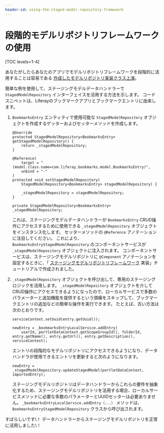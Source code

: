 ```yaml
---
header-id: using-the-staged-model-repository-framework
---
```


# 段階的モデルリポジトリフレームワークの使用

[TOC levels=1-4]

あなたがしたらあなたのアプリでモデルリポジトリフレームワークを段階的に活用することは容易である [作成したモデルリポジトリ実装クラス上演](/docs/7-1/tutorials/-/knowledge_base/t/implementing-the-staged-model-repository-framework)。

簡単な例を使用して、ステージングモデルデータハンドラーで `StagedModelRepository` インターフェイスを活用する方法を示します。 コードスニペットは、Liferayのブックマークアプリとブックマークエントリに由来します。

1.  `BookmarksEntry` エンティティで使用可能な `StagedModelRepository` オブジェクトを作成するゲッターおよびセッターメソッドを作成します。
   
        @Override
        protected StagedModelRepository<BookmarksEntry> getStagedModelRepository() {
            return _stagedModelRepository;
        }
       
        @Reference(
            target = "(model.class.name=com.liferay.bookmarks.model.BookmarksEntry)",
            unbind = "-"
        )
        protected void setStagedModelRepository(
            StagedModelRepository<BookmarksEntry> stagedModelRepository) {
       
            _stagedModelRepository = stagedModelRepository;
        }
       
        private StagedModelRepository<BookmarksEntry> _stagedModelRepository;

    これは、ステージングモデルデータハンドラーが `BookmarksEntry` CRUD操作にアクセスするために使用できる `_stagedModelRepository` オブジェクトをインスタンス化します。 セッターメソッドの `@Reference` アノテーションに注目してください。 これにより、 `BookmarksEntryStagedModelRepository` のコンポーネントサービスが `_stagedModelRepository` オブジェクトに注入されます。 コンポーネントサービスは、ステージングモデルリポジトリに `@Component` アノテーションを設定するときに、「 [ステージングモデルリポジトリフレームワーク](/docs/7-1/tutorials/-/knowledge_base/t/implementing-the-staged-model-repository-framework) 実装」チュートリアルで作成されました。

2.  `_stagedModelRepository` オブジェクトを呼び出して、専用のステージングロジックを活用します。 `_stagedModelRepository` オブジェクトを介してCRUD操作にアクセスできるようになったので、ローカルサービスで多数のパラメーターと追加機能を提供するという頭痛をスキップして、ブックマークエントリの追加などの簡単な操作を実行できます。 たとえば、古い方法は次のとおりです。
   
        serviceContext.setUuid(entry.getUuid());
       
        newEntry = _bookmarksEntryLocalService.addEntry(
            userId, portletDataContext.getScopeGroupId(), folderId, entry.getName(), entry.getUrl(), entry.getDescription(), serviceContext);

    エントリの段階的なモデルリポジトリにアクセスできるようになり、データハンドラが使用できるエントリを更新すると次のようになります。
   
        newEntry = _stagedModelRepository.updateStagedModel(portletDataContext, importedEntry);

    ステージングモデルリポジトリはデータハンドラーからこれらの要件を抽象化するため、ステージングモデルリポジトリを活用する場合、ローカルサービスメソッドに必要な多数のパラメーターとUUIDセッターは必要ありません。 `_bookmarksEntryLocalService.addEntry（...）` メソッドは、 `BookmarksEntryStagedModelRepository` クラスから呼び出されます。

すばらしいです\！ データハンドラーからステージングモデルリポジトリを正常に活用しました\！
